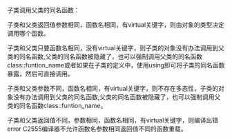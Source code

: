 子类调用父类的同名函数：

子类和父类返回值参数相同，函数名相同，有virtual关键字，则由对象的类型决定调用哪个函数。

子类和父类只要函数名相同，没有virtual关键字，则子类的对象没有办法调用到父类的同名函数,父类的同名函数被隐藏了，也可以强制调用父类的同名函数class::funtion_name或者如果在子类的定义中，使用using即可将子类的同名函数暴露，然后可直接调用。

子类和父类参数不同，函数名相同，有virtual关键字，则不存在多态性，子类的对象没有办法调用到父类的同名函数,父类的同名函数被隐藏了，也可以强制调用父类的同名函数class::funtion_name。

子类和父类返回值不同，参数相同，函数名相同，有virtual关键字，则编译出错error C2555编译器不允许函数名参数相同返回值不同的函数重载。
